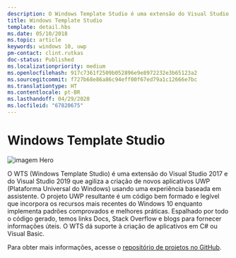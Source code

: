 ```yaml
---
description: O Windows Template Studio é uma extensão do Visual Studio para criar rapidamente aplicativos UWP.
title: Windows Template Studio
template: detail.hbs
ms.date: 05/10/2018
ms.topic: article
keywords: windows 10, uwp
pm-contact: clint.rutkas
doc-status: Published
ms.localizationpriority: medium
ms.openlocfilehash: 917c7361f2509b052896e9e8972232e3b65123a2
ms.sourcegitcommit: f727b68e86a86c94eff00f67ed79a1c12666e7bc
ms.translationtype: HT
ms.contentlocale: pt-BR
ms.lasthandoff: 04/29/2020
ms.locfileid: "67820675"
---
```

# <a name="windows-template-studio"></a>Windows Template Studio

![imagem Hero](images/wts1.png)

O WTS (Windows Template Studio) é uma extensão do Visual Studio 2017 e do Visual Studio 2019 que agiliza a criação de novos aplicativos UWP (Plataforma Universal do Windows) usando uma experiência baseada em assistente. O projeto UWP resultante é um código bem formado e legível que incorpora os recursos mais recentes do Windows 10 enquanto implementa padrões comprovados e melhores práticas. Espalhado por todo o código gerado, temos links Docs, Stack Overflow e blogs para fornecer informações úteis. O WTS dá suporte à criação de aplicativos em C# ou Visual Basic.

Para obter mais informações, acesse o [repositório de projetos no GitHub](https://github.com/microsoft/windowsTemplateStudio).

